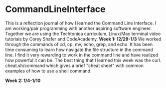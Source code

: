 # CommandLineInterface

This is a reflection journal of how I learned the Command Line Interface. I am working/pair programming with another aspiring software engineer. Together we are using the Techtonica curriculum, Linux/Mac terminal video tutorials by Corey Shafer and CodeAcademy. 
**Week 1: 12/29-1/3** We worked through the commands of cd, cp, mv, echo, grep, and echo. It has been time consuming to learn how navigate the file structure in the command line. I find it very rewarding to work in the command line and have realized how powerful it can be. The best thing that I learned this week was the curl. cheat.sh/command which gives a brief "cheat sheet" with common examples of how to use a shell command.

**Week 2: 1/4-1/10** 
